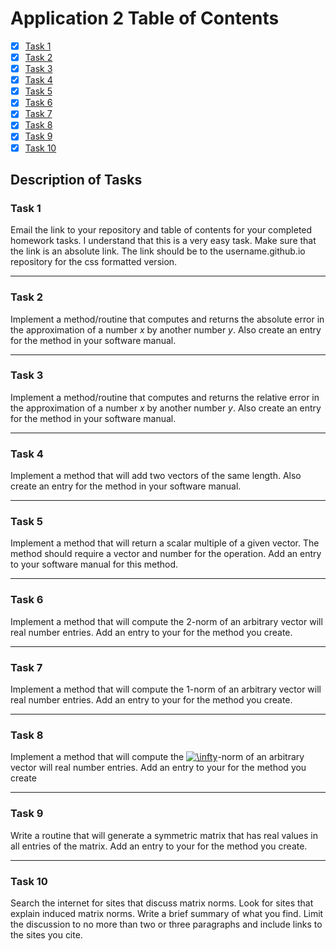 # Application 2 Table of Contents

- [x] [Task 1](https://bolanderc.github.io/math5610/)
- [x] [Task 2](./Software_Manual/abs_err_n.md)
- [x] [Task 3](./Software_Manual/rel_err_n.md)
- [x] [Task 4](./Software_Manual/vec_add.md)
- [x] [Task 5 ](./Software_Manual/s_mult_vec.md)
- [x] [Task 6](./Software_Manual/l2_vec_norm.md) 
- [x] [Task 7](./Software_Manual/l1_vec_norm.md)
- [x] [Task 8](./Software_Manual/l_inf_vec_norm.md)
- [x] [Task 9](./Software_Manual/sym_mat_gen.md)
- [x] [Task 10](./HW2Task10Report.md)

## Description of Tasks

### Task 1
Email the link to your repository and table of contents for your completed homework tasks. I understand that this is a very easy task. Make sure that the link is an absolute link. The link should be to the username.github.io repository for the css formatted version.

------

### Task 2
Implement a method/routine that computes and returns the absolute error in the approximation of a number *x* by another number *y*. Also create an entry for the method in your software manual.

------

### Task 3
Implement a method/routine that computes and returns the relative error in the approximation of a number *x* by another number *y*. Also create an entry for the method in your software manual.

------

### Task 4
Implement a method that will add two vectors of the same length. Also create an entry for the method in your software manual.

------

### Task 5
Implement a method that will return a scalar multiple of a given vector. The method should require a vector and number for the operation. Add an entry to your software manual for this method.

------

### Task 6
Implement a method that will compute the 2-norm of an arbitrary vector will real number entries. Add an entry to your for the method you create.

------

### Task 7
Implement a method that will compute the 1-norm of an arbitrary vector will real number entries. Add an entry to your for the method you create.

------

### Task 8
Implement a method that will compute the <a href="https://www.codecogs.com/eqnedit.php?latex=\inline&space;\infty" target="_blank"><img src="https://latex.codecogs.com/gif.latex?\inline&space;\infty" title="\infty" /></a>-norm of an arbitrary vector will real number entries. Add an entry to your for the method you create

------

### Task 9
Write a routine that will generate a symmetric matrix that has real values in all entries of the matrix. Add an entry to your for the method you create.

------

### Task 10
Search the internet for sites that discuss matrix norms. Look for sites that explain induced matrix norms. Write a brief summary of what you find. Limit the discussion to no more than two or three paragraphs and include links to the sites you cite.
